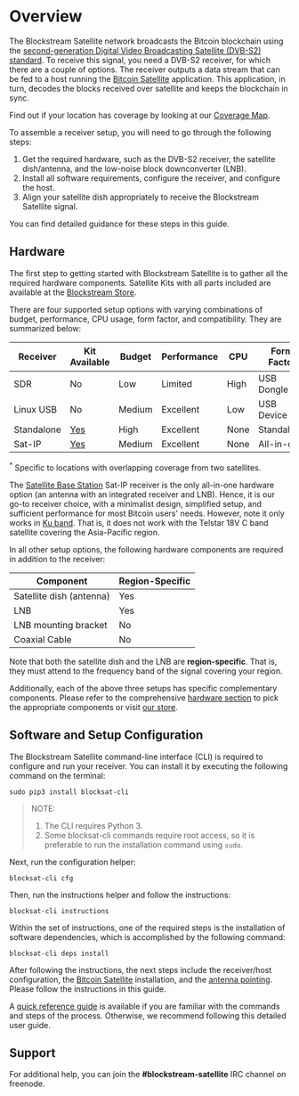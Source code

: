 # Overview

The Blockstream Satellite network broadcasts the Bitcoin blockchain using the
[second-generation Digital Video Broadcasting Satellite (DVB-S2)
standard](https://en.wikipedia.org/wiki/DVB-S2). To receive this signal, you
need a DVB-S2 receiver, for which there are a couple of options. The receiver
outputs a data stream that can be fed to a host running the [Bitcoin
Satellite](https://github.com/Blockstream/bitcoinsatellite/) application. This
application, in turn, decodes the blocks received over satellite and keeps the
blockchain in sync.

Find out if your location has coverage by looking at our [Coverage
   Map](https://blockstream.com/satellite/#satellite_network-coverage).

To assemble a receiver setup, you will need to go through the following steps:

1. Get the required hardware, such as the DVB-S2 receiver, the satellite
   dish/antenna, and the low-noise block downconverter (LNB).
2. Install all software requirements, configure the receiver, and configure the
   host.
3. Align your satellite dish appropriately to receive the Blockstream Satellite
   signal.

You can find detailed guidance for these steps in this guide.

## Hardware

The first step to getting started with Blockstream Satellite is to gather all
the required hardware components. Satellite Kits with all parts included are
available at the [Blockstream
Store](https://store.blockstream.com/product-category/satellite_kits/).

There are four supported setup options with varying combinations of budget,
performance, CPU usage, form factor, and compatibility. They are summarized
below:

| Receiver   | Kit Available | Budget | Performance | CPU  | Form Factor | Dual-Sat<sup>*</sup> | Band |
|------------|---------------|--------|-------------|------|-------------|-----------|------|
| SDR        | No            | Low    | Limited     | High | USB Dongle  | No        | C/Ku |
| Linux USB  | No            | Medium | Excellent   | Low  | USB Device  | No        | C/Ku |
| Standalone | [Yes](https://store.blockstream.com/product/blockstream-satellite-pro-kit/)      | High   | Excellent   | None | Standalone  | Yes       | C/Ku |
| Sat-IP     | [Yes](https://store.blockstream.com/product/blockstream-satellite-base-station/) | Medium | Excellent   | None | All-in-one  | No        | C    |

<sup>*</sup> Specific to locations with overlapping coverage from two
satellites.

The [Satellite Base
Station](https://store.blockstream.com/product/blockstream-satellite-base-station/)
Sat-IP receiver is the only all-in-one hardware option (an antenna with an
integrated receiver and LNB). Hence, it is our go-to receiver choice, with a
minimalist design, simplified setup, and sufficient performance for most Bitcoin
users' needs. However, note it only works in [Ku
band](doc/frequency.md#signal-bands). That is, it does not work with the Telstar
18V C band satellite covering the Asia-Pacific region.

In all other setup options, the following hardware components are required in
addition to the receiver:

| Component                | Region-Specific |
|--------------------------|-----------------|
| Satellite dish (antenna) | Yes             |
| LNB                      | Yes             |
| LNB mounting bracket     | No              |
| Coaxial Cable            | No              |

Note that both the satellite dish and the LNB are **region-specific**. That is,
they must attend to the frequency band of the signal covering your region.

Additionally, each of the above three setups has specific complementary
components.  Please refer to the comprehensive [hardware
section](doc/hardware.md) to pick the appropriate components or visit [our
store](https://store.blockstream.com/product-category/satellite_kits/).

## Software and Setup Configuration

The Blockstream Satellite command-line interface (CLI) is required to configure
and run your receiver. You can install it by executing the following command on
the terminal:

```
sudo pip3 install blocksat-cli
```

> NOTE:
>
> 1. The CLI requires Python 3.
> 2. Some blocksat-cli commands require root access, so it is preferable to run
> the installation command using `sudo`.

Next, run the configuration helper:

```
blocksat-cli cfg
```

Then, run the instructions helper and follow the instructions:

```
blocksat-cli instructions
```

Within the set of instructions, one of the required steps is the installation of
software dependencies, which is accomplished by the following command:

```
blocksat-cli deps install
```

After following the instructions, the next steps include the receiver/host
configuration, the [Bitcoin Satellite](doc/bitcoin.md) installation, and the
[antenna pointing](doc/antenna-pointing.md). Please follow the instructions in
this guide.

A [quick reference guide](doc/quick-reference.md) is available if you are
familiar with the commands and steps of the process. Otherwise, we recommend
following this detailed user guide.

## Support

For additional help, you can join the **#blockstream-satellite** IRC channel on
freenode.

